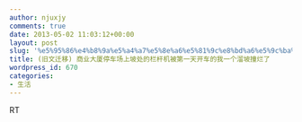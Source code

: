 ```yaml
---
author: njuxjy
comments: true
date: 2013-05-02 11:03:12+00:00
layout: post
slug: '%e5%95%86%e4%b8%9a%e5%a4%a7%e5%8e%a6%e5%81%9c%e8%bd%a6%e5%9c%ba%e4%b8%8a%e5%9d%a1%e5%a4%84%e7%9a%84%e6%a0%8f%e6%9d%86%e6%9c%ba%e8%a2%ab%e7%ac%ac%e4%b8%80%e5%a4%a9%e5%bc%80%e8%bd%a6%e7%9a%84%e6%88%91'
title: (旧文迁移) 商业大厦停车场上坡处的栏杆机被第一天开车的我一个溜坡撞烂了
wordpress_id: 670
categories:
- 生活
---
```


RT
